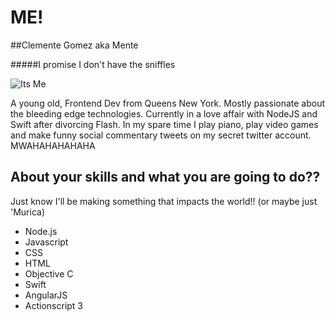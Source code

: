 # ME!
##Clemente Gomez aka Mente

#####I promise I don't have the sniffles

![Its Me](http://www.gravatar.com/avatar/a9ce207637ada87edcad00ce61856b01?s=200)

A young old, Frontend Dev from Queens New York. Mostly passionate about the bleeding edge technologies. Currently in a love affair with NodeJS and Swift after divorcing Flash. In my spare time I play piano, play video games and make funny social commentary tweets on my secret twitter account. MWAHAHAHAHAHA

## About your skills and what you are going to do??

Just know I'll be making something that impacts the world!! (or maybe just 'Murica)

- Node.js
- Javascript
- CSS
- HTML
- Objective C
- Swift
- AngularJS
- Actionscript 3
